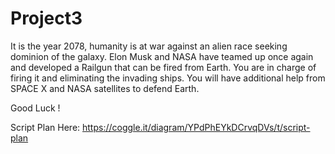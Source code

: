 # Project3
It is the year 2078, humanity is at war against an alien race seeking dominion of the galaxy. Elon Musk and NASA have teamed up once again and developed a Railgun that can be fired from Earth. You are in charge of firing it and eliminating the invading ships. You will have additional help from SPACE X and NASA satellites to defend Earth.

Good Luck !

Script Plan Here:
https://coggle.it/diagram/YPdPhEYkDCrvqDVs/t/script-plan
